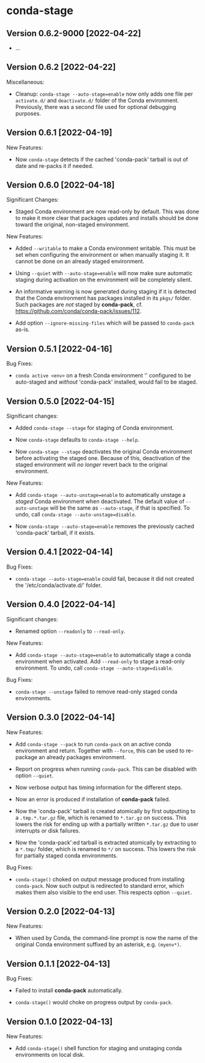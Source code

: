 # conda-stage

## Version 0.6.2-9000 [2022-04-22]

* ...


## Version 0.6.2 [2022-04-22]

Miscellaneous:

* Cleanup: `conda-stage --auto-stage=enable` now only adds one file
  per `activate.d/` and `deactivate.d/` folder of the Conda
  environment.  Previously, there was a second file used for optional
  debugging purposes.


## Version 0.6.1 [2022-04-19]

New Features:

* Now `conda-stage` detects if the cached 'conda-pack' tarball is out
  of date and re-packs it if needed.


## Version 0.6.0 [2022-04-18]

Significant Changes:

* Staged Conda environment are now read-only by default. This was done
  to make it more clear that packages updates and installs should be
  done toward the original, non-staged environment.

New Features:

* Added `--writable` to make a Conda environment writable. This must
  be set when configuring the environment or when manually staging
  it. It cannot be done on an already staged environment.

* Using `--quiet` with `--auto-stage=enable` will now make sure
  automatic staging during activation on the environment will be
  completely silent.

* An informative warning is now generated during staging if it is
  detected that the Conda environment has packages installed in its
  `pkgs/` folder. Such packages are _not_ staged by **conda-pack**,
  cf. <https://github.com/conda/conda-pack/issues/112>.

* Add option `--ignore-missing-files` which will be passed to
  `conda-pack` as-is.

## Version 0.5.1 [2022-04-16]

Bug Fixes:

* `conda active <env>` on a fresh Conda environment '<env>' configured
  to be auto-staged and _without_ 'conda-pack' installed, would fail
  to be staged.


## Version 0.5.0 [2022-04-15]

Significant changes:

* Added `conda-stage --stage` for staging of Conda environment.

* Now `conda-stage` defaults to `conda-stage --help`.

* Now `conda-stage --stage` deactivates the original Conda environment
  before activating the staged one. Because of this, deactivation of
  the staged environment will _no longer_ revert back to the original
  environment.

New Features:

* Add `conda-stage --auto-unstage=enable` to automatically unstage a
  _staged_ Conda environment when deactivated.  The default value of
  `--auto-unstage` will be the same as `--auto-stage`, if that is
  specified.  To undo, call `conda-stage --auto-unstage=disable`.

* Now `conda-stage --auto-stage=enable` removes the previously cached
  'conda-pack' tarball, if it exists.


## Version 0.4.1 [2022-04-14]

Bug Fixes:

* `conda-stage --auto-stage=enable` could fail, because it did not
  created the '<env>/etc/conda/activate.d/' folder.


## Version 0.4.0 [2022-04-14]

Significant changes:

* Renamed option `--readonly` to `--read-only`.

New Features:

* Add `conda-stage --auto-stage=enable` to automatically stage a conda
  environment when activated.  Add `--read-only` to stage a read-only
  environment.  To undo, call `conda-stage --auto-stage=disable`.

Bug Fixes:

* `conda-stage --unstage` failed to remove read-only staged conda
  environments.


## Version 0.3.0 [2022-04-14]

New Features:

* Add `conda-stage --pack` to run `conda-pack` on an active conda
  environment and return.  Together with `--force`, this can be used
  to re-package an already packages environment.

* Report on progress when running `conda-pack`.  This can be disabled
  with option `--quiet`.

* Now verbose output has timing information for the different steps.

* Now an error is produced if installation of **conda-pack** failed.

* Now the 'conda-pack' tarball is created atomically by first
  outputting to a `.tmp.*.tar.gz` file, which is renamed to `*.tar.gz`
  on success.  This lowers the risk for ending up with a partially
  written `*.tar.gz` due to user interrupts or disk failures.

* Now the 'conda-pack':ed tarball is extracted atomically by
  extracting to a `*.tmp/` folder, which is renamed to `*/` on
  success.  This lowers the risk for partially staged conda
  environments.

Bug Fixes:

* `conda-stage()` choked on output message produced from installing
  `conda-pack`. Now such output is redirected to standard error, which
  makes them also visible to the end user.  This respects option
  `--quiet`.


## Version 0.2.0 [2022-04-13]

New Features:

* When used by Conda, the command-line prompt is now the name of the
  original Conda environment suffixed by an asterisk, e.g. `(myenv*)`.


## Version 0.1.1 [2022-04-13]

Bug Fixes:

* Failed to install **conda-pack** automatically.

* `conda-stage()` would choke on progress output by `conda-pack`.


## Version 0.1.0 [2022-04-13]

New Features:

* Add `conda-stage()` shell function for staging and unstaging conda
  environments on local disk.
